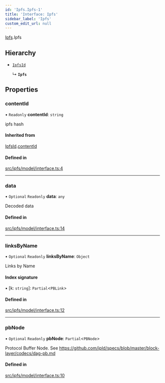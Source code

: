 ```yaml
---
id: 'Ipfs.Ipfs-1'
title: 'Interface: Ipfs'
sidebar_label: 'Ipfs'
custom_edit_url: null
---
```


[Ipfs](../namespaces/Ipfs.md).Ipfs

## Hierarchy

-   [`IpfsId`](Ipfs.IpfsId.md)

    ↳ **`Ipfs`**

## Properties

### contentId

• `Readonly` **contentId**: `string`

ipfs hash

#### Inherited from

[IpfsId](Ipfs.IpfsId.md).[contentId](Ipfs.IpfsId.md#contentid)

#### Defined in

[src/ipfs/model/interface.ts:4](https://github.com/leovigna/web3-redux/blob/bca52d1/src/ipfs/model/interface.ts#L4)

---

### data

• `Optional` `Readonly` **data**: `any`

Decoded data

#### Defined in

[src/ipfs/model/interface.ts:14](https://github.com/leovigna/web3-redux/blob/bca52d1/src/ipfs/model/interface.ts#L14)

---

### linksByName

• `Optional` `Readonly` **linksByName**: `Object`

Links by Name

#### Index signature

▪ [k: `string`]: `Partial`<`PBLink`\>

#### Defined in

[src/ipfs/model/interface.ts:12](https://github.com/leovigna/web3-redux/blob/bca52d1/src/ipfs/model/interface.ts#L12)

---

### pbNode

• `Optional` `Readonly` **pbNode**: `Partial`<`PBNode`\>

Protocol Buffer Node.
See https://github.com/ipld/specs/blob/master/block-layer/codecs/dag-pb.md

#### Defined in

[src/ipfs/model/interface.ts:10](https://github.com/leovigna/web3-redux/blob/bca52d1/src/ipfs/model/interface.ts#L10)
